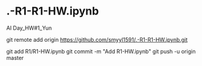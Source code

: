 # .-R1-R1-HW.ipynb
AI Day_HW#1_Yun

git remote add origin https://github.com/smyyl1591/.-R1-R1-HW.ipynb.git 

git add R1/R1-HW.ipynb
git commit -m "Add R1-HW.ipynb"
git push -u origin master

